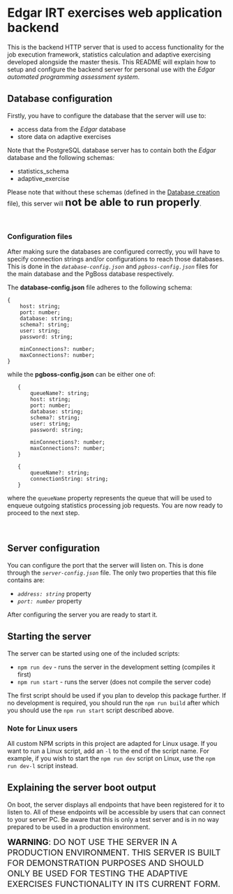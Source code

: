 # Edgar IRT exercises web application backend
This is the backend HTTP server that is used to access functionality for the job execution framework, statistics
calculation and adaptive exercising developed alongside the master thesis. This README will explain how to setup and
configure the backend server for personal use with the _Edgar automated programming assessment system_.

## Database configuration
Firstly, you have to configure the database that the server will use to:
- access data from the _Edgar_ database
- store data on adaptive exercises

Note that the PostgreSQL database server has to contain both the _Edgar_ database and the following schemas:
- statistics_schema
- adaptive_exercise

Please note that without these schemas (defined in the
[Database creation](https://github.com/lukacur/edgar-irt/blob/master/CreateDatabase.sql) file), this server will
<span style="font-size: 1.5rem">__not be able to run properly__</span>.

<br>

### Configuration files
After making sure the databases are configured correctly, you will have to specify connection strings and/or
configurations to reach those databases. This is done in the _`database-config.json`_ and _`pgboss-config.json`_ files
for the main database and the PgBoss database respectively.

The __database-config.json__ file adheres to the following schema:
```
{
    host: string;
    port: number;
    database: string;
    schema?: string;
    user: string;
    password: string;

    minConnections?: number;
    maxConnections?: number;
}
```

while the __pgboss-config.json__ can be either one of:
<ul type="none">
<li>

```
{
    queueName?: string;
    host: string;
    port: number;
    database: string;
    schema?: string;
    user: string;
    password: string;

    minConnections?: number;
    maxConnections?: number;
}
```
</li>

<li>

```
{
    queueName?: string;
    connectionString: string;
}
```
</li>
</ul>

where the `queueName` property represents the queue that will be used to enqueue outgoing statistics processing job
requests. You are now ready to proceed to the next step.

<br>

## Server configuration
You can configure the port that the server will listen on. This is done through the _`server-config.json`_ file. The
only two properties that this file contains are:
- _`address: string`_ property
- _`port: number`_ property

After configuring the server you are ready to start it.

## Starting the server
The server can be started using one of the included scripts:
- `npm run dev` - runs the server in the development setting (compiles it first)
- `npm run start` - runs the server (does not compile the server code)

The first script should be used if you plan to develop this package further. If no development is required, you should
run the `npm run build` after which you should use the `npm run start` script described above.

### Note for Linux users
All custom NPM scripts in this project are adapted for Linux usage. If you want to run a Linux script, add an `-l` to
the end of the script name. For example, if you wish to start the `npm run dev` script on Linux, use the `npm run dev-l`
script instead.

## Explaining the server boot output
On boot, the server displays all endpoints that have been registered for it to listen to. All of these endpoints will be
accessible by users that can connect to your server PC. Be aware that this is only a test server and is in no way
prepared to be used in a production environment.

<span style="font-size: 1.2rem"> __WARNING__: DO NOT USE THE SERVER IN A PRODUCTION ENVIRONMENT. THIS SERVER IS BUILT
FOR DEMONSTRATION PURPOSES AND SHOULD ONLY BE USED FOR TESTING THE ADAPTIVE EXERCISES FUNCTIONALITY IN ITS CURRENT FORM.
</span>

